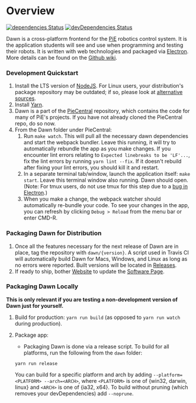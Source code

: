 # Overview

[![dependencies Status](https://david-dm.org/pioneers/PieCentral/status.svg?path=dawn)](https://david-dm.org/pioneers/PieCentral?path=dawn)
[![devDependencies Status](https://david-dm.org/pioneers/PieCentral/dev-status.svg?path=dawn)](https://david-dm.org/pioneers/PieCentral?path=dawn&type=dev)

Dawn is a cross-platform frontend for the [PiE](https://pioneers.berkeley.edu) robotics control system. It is the application students will see and use when programming and testing their robots. It is written with web technologies and packaged via [Electron](https://electron.atom.io/). More details can be found on the [Github wiki](https://github.com/pioneers/PieCentral/wiki).

### Development Quickstart
1. Install the LTS version of [NodeJS](https://nodejs.org/en/download/). For Linux users, your distribution's package repository may be outdated; if so, please look at [alternative sources](https://nodejs.org/en/download/package-manager/).
2. Install [Yarn](https://yarnpkg.com/en/docs/install).
3. Dawn is a part of the [PieCentral](https://github.com/pioneers/PieCentral) repository, which contains the code for many of PiE's projects. If you have not already cloned the PieCentral repo, do so now.
4. From the Dawn folder under PieCentral:
    1. Run `make watch`. This will pull all the necessary dawn dependencies and start the webpack bundler. Leave
    this running, it will try to automatically rebundle the app as you make changes. If you encounter lint errors relating to `Expected linebreaks to be 'LF'...`, fix the lint errors by running `yarn lint --fix`. If it doesn't rebuild after fixing your lint errors, you should kill it and restart.
    2. In a separate terminal tab/window, launch the application itself: `make start`. Leave this terminal window also running. Dawn should open. (Note: For tmux users, do not use tmux for this step due to a [bug in Electron](https://github.com/electron/electron/issues/4236).)
    3. When you make a change, the webpack watcher should automatically re-bundle your code. To see your changes in the app, you can refresh by clicking `Debug > Reload` from the menu bar or enter CMD-R.

### Packaging Dawn for Distribution
1. Once all the features necessary for the next release of Dawn are in place, tag the repository with `dawn/{version}`. A script used in Travis CI will automatically build Dawn for Macs, Windows, and Linux as long as no errors were reported. Built versions will be located in [Releases](https://github.com/pioneers/PieCentral/releases).
2. If ready to ship, bother [Website](mailto:website@pioneers.berkeley.edu) to update the [Software Page](https://pioneers.berkeley.edu/software/).

### Packaging Dawn Locally
**This is only relevant if you are testing a non-development version of Dawn just for yourself.**

1. Build for production: `yarn run build` (as opposed to `yarn run watch` during production).
2. Package app:
    * Packaging Dawn is done via a release script. To build for all platforms, run the following from the `dawn` folder:

    ```
    yarn run release
    ```

   You can build for a specific platform and arch by adding `--platform=<PLATFORM> --arch=<ARCH>`, where `<PLATFORM>`
   is one of {win32, darwin, linux} and `<ARCH>` is one of {ia32, x64}. To build without pruning (which removes your
   devDependencies) add `--noprune`.
